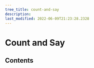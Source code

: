 ```yaml
---
tree_title: count-and-say
description: 
last_modified: 2022-06-09T21:23:28.2328
---
```


# Count and Say

## Contents
